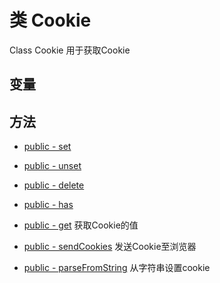 #  类 Cookie

Class Cookie
用于获取Cookie


## 变量


## 方法


- [public - set](Cookie/set.md)
    
- [public - unset](Cookie/unset.md)
    
- [public - delete](Cookie/delete.md)
    
- [public - has](Cookie/has.md)
    
- [public - get](Cookie/get.md)
    获取Cookie的值
- [public - sendCookies](Cookie/sendCookies.md)
    发送Cookie至浏览器
- [public - parseFromString](Cookie/parseFromString.md)
    从字符串设置cookie

